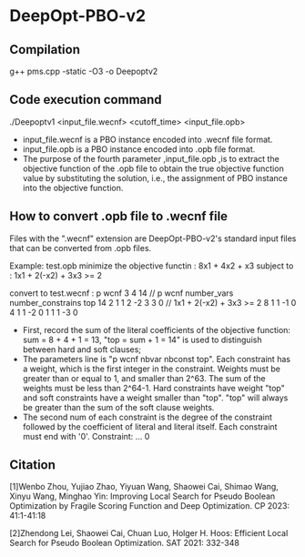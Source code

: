 # DeepOpt-PBO-v2

## Compilation

g++ pms.cpp -static -O3 -o Deepoptv2

## Code execution command

./Deepoptv1 <input_file.wecnf> <cutoff_time> <seed> <input_file.opb>

- input_file.wecnf is a PBO instance encoded into .wecnf file format.
- input_file.opb is a PBO instance encoded into .opb file format.
- The purpose of the fourth parameter ,input_file.opb ,is to extract the objective function of the .opb file to obtain the true objective function value by substituting the solution, i.e., the assignment of PBO instance into the objective function.

## How to convert .opb file to .wecnf file

Files with the ".wecnf" extension are DeepOpt-PBO-v2's standard input files that can be converted from .opb files.

Example: test.opb
minimize the objective functin :  8x1 + 4x2 + x3
subject to :                      1x1 + 2(-x2) + 3x3 >= 2

convert to test.wecnf :
								p wcnf 3 4 14         // p wcnf number_vars number_constrains top
								14 2 1 1 2 -2 3 3 0   // 1x1 + 2(-x2) + 3x3 >= 2
								8 1 1 -1 0
								4 1 1 -2 0
								1 1 1 -3 0
								
- First, record the sum of the literal coefficients of the objective function: sum = 8 + 4 + 1 = 13,
  "top = sum + 1 =  14" is used to distinguish between hard and soft clauses;
- The parameters line is "p wcnf nbvar nbconst top". Each constraint has a weight, which is the first integer in the constraint. 
  Weights must be greater than or equal to 1, and smaller than 2^63. The sum of the weights must be less than 2^64-1. 
  Hard constraints have weight "top" and soft constraints have a weight smaller than "top". "top" will always be greater than the sum of the soft clause weights. 
- The second num of each constraint is the degree of the constraint followed by the coefficient of literal and literal itself. 
  Each constraint must end with '0'. Constraint: <weight> <degree> <coeff> <lit> ... <coeff> <lit> 0

## Citation

[1]Wenbo Zhou, Yujiao Zhao, Yiyuan Wang, Shaowei Cai, Shimao Wang, Xinyu Wang, Minghao Yin: Improving Local Search for Pseudo Boolean Optimization by Fragile Scoring Function and Deep Optimization. CP 2023: 41:1-41:18

[2]Zhendong Lei, Shaowei Cai, Chuan Luo, Holger H. Hoos: Efficient Local Search for Pseudo Boolean Optimization. SAT 2021: 332-348







